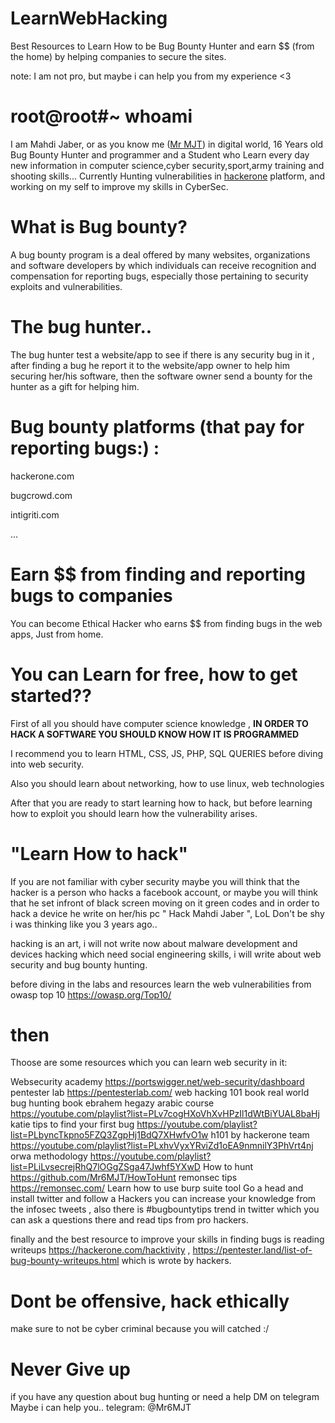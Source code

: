 # LearnWebHacking
Best Resources to Learn How to be Bug Bounty Hunter and earn $$ (from the home) by helping companies to secure the sites.

note: I am not pro, but maybe i can help you from my experience <3

# root@root#~ whoami

I am Mahdi Jaber, or as you know me (<a href="https://github.com/Mr6MJT">Mr MJT</a>) in digital world, 16 Years old Bug Bounty Hunter and programmer and a Student who Learn every day new information in computer science,cyber security,sport,army training and shooting skills...
Currently Hunting vulnerabilities in <a href="https://hackerone.com">hackerone</a> platform, and working on my self to improve my skills in CyberSec.

# What is Bug bounty? 

A bug bounty program is a deal offered by many websites, organizations and software developers by which individuals can receive recognition and compensation for reporting bugs, especially those pertaining to security exploits and vulnerabilities.

# The bug hunter..

The bug hunter test a website/app to see if there is any security bug in it , after finding a bug he report it to the website/app owner to help him securing her/his software, then the software owner send a bounty for the hunter as a gift for helping him.

# Bug bounty platforms (that pay for reporting bugs:) :

hackerone.com

bugcrowd.com

intigriti.com

...



# Earn $$ from finding and reporting bugs to companies

You can become Ethical Hacker who earns $$ from finding bugs in the web apps, Just from home.

# You can Learn for free, how to get started??

First of all you should have computer science knowledge , <b>IN ORDER TO HACK A SOFTWARE YOU SHOULD KNOW HOW IT IS PROGRAMMED</b>

I recommend you to learn HTML, CSS, JS, PHP, SQL QUERIES before diving into web security.

Also you should learn about networking, how to use linux, web technologies


After that you are ready to start learning how to hack, but before learning how to exploit you should learn how the vulnerability arises.

# "Learn How to hack"

If you are not familiar with cyber security maybe you will think that the hacker is a person who hacks a facebook account, or maybe you will think that he set infront of black screen moving on it green codes and in order to hack a device he write on her/his pc " Hack Mahdi Jaber ", LoL Don't be shy i was thinking like you 3 years ago..

hacking is an art, i will not write now about malware development and devices hacking which need social engineering skills, i will write about web security and bug bounty hunting.



before diving in the labs and resources learn the web vulnerabilities from owasp top 10 https://owasp.org/Top10/

# then

Thoose are some resources which you can learn web security in it:

Websecurity academy                     https://portswigger.net/web-security/dashboard
pentester lab                           https://pentesterlab.com/
web hacking 101 book
real world bug hunting book
ebrahem hegazy arabic course            https://youtube.com/playlist?list=PLv7cogHXoVhXvHPzIl1dWtBiYUAL8baHj
katie tips to find your first bug       https://youtube.com/playlist?list=PLbyncTkpno5FZQ3ZgpHj1BdQ7XHwfvO1w
h101 by hackerone team                  https://youtube.com/playlist?list=PLxhvVyxYRviZd1oEA9nmnilY3PhVrt4nj
orwa methodology                        https://youtube.com/playlist?list=PLiLvsecrejRhQ7lOGgZSga47Jwhf5YXwD
How to hunt                             https://github.com/Mr6MJT/HowToHunt
remonsec tips                           https://remonsec.com/
Learn how to use burp suite tool 
Go a head and install twitter and follow a Hackers you can increase your knowledge from the infosec tweets , also there is #bugbountytips trend in twitter which you can ask a questions there and read tips from pro hackers.

finally and the best resource to improve your skills in finding bugs is reading writeups https://hackerone.com/hacktivity , https://pentester.land/list-of-bug-bounty-writeups.html which is wrote by hackers.




# Dont be offensive, hack ethically 

make sure to not be cyber criminal because you will catched :/

# Never Give up

if you have any question about bug hunting or need a help DM on telegram Maybe i can help you..
telegram: @Mr6MJT

